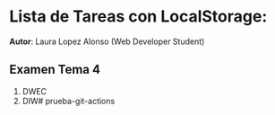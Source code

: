 # Lista de Tareas con LocalStorage:

**Autor**: Laura Lopez Alonso (Web Developer Student)

## Examen Tema 4
1. DWEC
2. DIW#   p r u e b a - g i t - a c t i o n s  
 